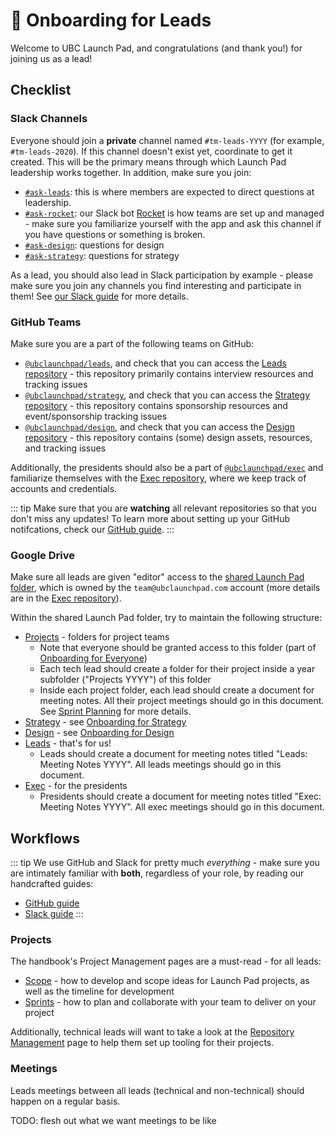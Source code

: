 # 🎉 Onboarding for Leads

Welcome to UBC Launch Pad, and congratulations (and thank you!) for joining us as a lead!

## Checklist

### Slack Channels

Everyone should join a **private** channel named `#tm-leads-YYYY` (for example, `#tm-leads-2020`). If this channel doesn't exist yet, coordinate to get it created. This will be the primary means through which Launch Pad leadership works together. In addition, make sure you join:

* [`#ask-leads`](https://ubclaunchpad.slack.com/archives/CK935RD3Q): this is where members are expected to direct questions at leadership.
* [`#ask-rocket`](https://ubclaunchpad.slack.com/archives/CK93HTYQN): our Slack bot [Rocket](https://github.com/ubclaunchpad/rocket2) is how teams are set up and managed - make sure you familiarize yourself with the app and ask this channel if you have questions or something is broken.
* [`#ask-design`](https://ubclaunchpad.slack.com/archives/CK6D4QD8U): questions for design
* [`#ask-strategy`](https://ubclaunchpad.slack.com/archives/CJVF0FQHG): questions for strategy

As a lead, you should also lead in Slack participation by example - please make sure you join any channels you find interesting and participate in them! See [our Slack guide](/handbook/tools/slack.md#finding-channels) for more details.

### GitHub Teams

Make sure you are a part of the following teams on GitHub:

* [`@ubclaunchpad/leads`](https://github.com/orgs/ubclaunchpad/teams/leads), and check that you can access the [Leads repository](https://github.com/ubclaunchpad/leads) - this repository primarily contains interview resources and tracking issues
* [`@ubclaunchpad/strategy`](https://github.com/orgs/ubclaunchpad/teams/strategy), and check that you can access the [Strategy repository](https://github.com/ubclaunchpad/strategy) - this repository contains sponsorship resources and event/sponsorship tracking issues
* [`@ubclaunchpad/design`](https://github.com/orgs/ubclaunchpad/teams/design), and check that you can access the [Design repository](https://github.com/ubclaunchpad/design) - this repository contains (some) design assets, resources, and tracking issues

Additionally, the presidents should also be a part of [`@ubclaunchpad/exec`](https://github.com/orgs/ubclaunchpad/teams/exec) and familiarize themselves with the [Exec repository](https://github.com/ubclaunchpad/exec), where we keep track of accounts and credentials.

::: tip
Make sure that you are **watching** all relevant repositories so that you don't miss any updates! To learn more about setting up your GitHub notifcations, check our [GitHub guide](../tools/github.md#setting-up-notifications).
:::

### Google Drive

Make sure all leads are given "editor" access to the [shared Launch Pad folder](https://drive.google.com/drive/folders/1u-U3w0V0MaLQrWtDdw_8n15V2lO-6gXo), which is owned by the `team@ubclaunchpad.com` account (more details are in the [Exec repository](https://github.com/ubclaunchpad/exec)).

Within the shared Launch Pad folder, try to maintain the following structure:

* [Projects](https://drive.google.com/drive/u/0/folders/18piFDBdAUuZAOf9xOgpf2_HBUuVNae0S) - folders for project teams
  * Note that everyone should be granted access to this folder (part of [Onboarding for Everyone](../onboarding/everyone.md))
  * Each tech lead should create a folder for their project inside a year subfolder ("Projects YYYY") of this folder
  * Inside each project folder, each lead should create a document for meeting notes. All their project meetings should go in this document. See [Sprint Planning](../project-management/sprints.md) for more details.
* [Strategy](https://drive.google.com/drive/u/0/folders/0BwdNv1PZjDeXMkc1eDVNY1ZHT00) - see [Onboarding for Strategy](./strategy.md)
* [Design](https://drive.google.com/drive/u/0/folders/1Zfe25r3D77hGdyMkj0tlxHNa-r7fAq1d) - see [Onboarding for Design](./design.md)
* [Leads](https://drive.google.com/drive/u/0/folders/1hgPcUC_DrFMmzZ04pBSlZFig4v9AbTuv) - that's for us!
  * Leads should create a document for meeting notes titled "Leads: Meeting Notes YYYY". All leads meetings should go in this document.
* [Exec](https://drive.google.com/drive/u/0/folders/10b_2H5EhPpJtdgNi7QizRhWC9Qtivr8L) - for the presidents
  * Presidents should create a document for meeting notes titled "Exec: Meeting Notes YYYY". All exec meetings should go in this document.

## Workflows

::: tip
We use GitHub and Slack for pretty much *everything* - make sure you are intimately familiar with **both**, regardless of your role, by reading our handcrafted guides:

* [GitHub guide](/handbook/tools/github)
* [Slack guide](/handbook/tools/slack)
:::

### Projects

The handbook's Project Management pages are a must-read - for all leads:

* [Scope](../project-management/scope.md) - how to develop and scope ideas for Launch Pad projects, as well as the timeline for development
* [Sprints](../project-management/sprints.md) - how to plan and collaborate with your team to deliver on your project

Additionally, technical leads will want to take a look at the [Repository Management](/handbook/project-management/repositories) page to help them set up tooling for their projects.

### Meetings

Leads meetings between all leads (technical and non-technical) should happen on a regular basis.

TODO: flesh out what we want meetings to be like
